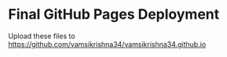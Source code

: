 # Final GitHub Pages Deployment
Upload these files to https://github.com/vamsikrishna34/vamsikrishna34.github.io